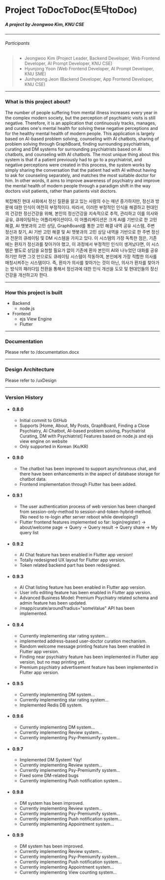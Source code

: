 # Project ToDocToDoc(토닥toDoc)

##### A project by Jeongwoo Kim, KNU CSE

---
###### Participants
> - Jeongwoo Kim (Project Leader, Backend Developer, Web Frontend Developer, AI Prompt Developer, KNU CSE)
> - Hyunjong Yoon (Web Frontend Developer, AI Prompt Developer, KNU SME)
> - Junhyeong Jeon (Backend Developer, App Frontend Developer, KNU CSE)

---
### What is this project about?

The number of people suffering from mental illness increases every year in the complex modern society, but the perception of psychiatric visits is still negative. Therefore, it is an application that continuously tracks, manages, and curates one's mental health for solving these negative perceptions and for the healthy mental health of modern people. This application is largely based on AI-based problem solving, counseling with AI chatbots, sharing of problem solving through GraphBoard, finding surrounding psychiatrists, curating and DM systems for surrounding psychiatrists based on AI chatbots, and counseling with AI chatbots. The most unique thing about this system is that if a patient previously had to go to a psychiatrist, and negative perceptions were created in this process, the system works by simply sharing the conversation that the patient had with AI without having to ask for counseling separately, and matches the most suitable doctor for him. In other words, it aims to improve awareness of psychiatry and improve the mental health of modern people through a paradigm shift in the way doctors visit patients, rather than patients visit doctors.

복잡해진 현대 사회에서 정신 질환을 앓고 있는 사람의 수는 매년 증가하지만, 정신과 방문에 대한 인식이 여전히 부정적이다. 따라서, 이러한 부정적인 인식을 해결하고 현대인의 건강한 정신건강을 위해, 본인의 정신건강을 지속적으로 추적, 관리하고 이를 의사와 공유, 큐레이팅하는 어플리케이션이다. 이 어플리케이션은 크게 AI를 기반으로 한 고민 해결, AI 챗봇과의 고민 상담, GraphBoard를 통한 고민 해결 내역 공유 시스템, 주변 정신과 찾기, AI 기반 고민 해결 및 AI 챗봇과의 고민 상담 내역을 기반으로 한 주변 정신과 전문의 큐레이팅 및 DM 시스템을 가지고 있다. 이 시스템의 가장 독특한 점은, 기존에는 환자가 정신과를 찾아가야 했고, 이 과정에서 부정적인 인식이 생겨났다면, 이 시스템은 별도로 상담을 요청할 필요가 없이 기존에 환자 본인이 AI와 나누었던 대화를 공유하기만 하면 그것 만으로도 큐레이팅 시스템이 작동하여, 본인에게 가장 적합한 의사를 매칭시켜주는 시스템이다. 즉, 환자가 의사를 찾아가는 것이 아닌, 의사가 환자를 찾아가는 방식의 패러다임 전환을 통해서 정신과에 대한 인식 개선을 도모 및 현대인들의 정신 건강을 개선하고자 한다.

---
### How this project is built
* Backend
    - node.js
* Frontend
    -  ejs View Engine
    -  Flutter
---
### Documentation

Please refer to /documentation.docx

---
### Design Architecture

Please refer to /uxDesign

---
### Version History

* #### 0.8.0
    * Initial commit to GitHub
    * Supports [Home, About, My Posts, GraphBoard, Finding a Close Psychiatry, AI Chatbot, AI-based problem solving, Psychiatrist Curating, DM with Psychiatrist] Features based on node.js and ejs view engine on website
    * Only supported in Korean (Ko/KR)
  
* #### 0.9.0
    * The chatbot has been improved to support asynchronous chat, and there have been enhancements in the aspect of database storage for chatbot data.
    * Frontend implementation through Flutter has been added.

* #### 0.9.1
    * The user authentication process of web version has been changed from session-only-method to session-and-token-hybrid-method. (No need to re-login after server reboot while developing!)
    * Flutter frontend features implemented so far: login(register) -> about/welcome page -> Query -> Query result -> Query share -> My query list

* #### 0.9.2
    * AI Chat feature has been enabled in Flutter app version!
    * Totally redesigned UX layout for Flutter app version.
    * Token related backend part has been redesigned.

* #### 0.9.3
    * AI Chat listing feature has been enabled in Flutter app version.
    * User info editing feature has been enabled in Flutter app version.
    * Advanced Business Model: Premium Psychiatry related schema and admin feature has been updated.
    * /mapp/curate/around?radius="someValue" API has been implemented.

* #### 0.9.4
    * Currently implementing star rating system...
    * implemented address-based user-doctor curation mechanism.
    * Random welcome message printing feature has been enabled in Flutter app version.
    * Finding near psychiatry feature has been implemented in Flutter app version, but no map printing yet.
    * Premium psychiatry advertisement feature has been implemented in Flutter app version.

* #### 0.9.5
    * Currently implementing DM system...
    * Currently implementing star rating system...
    * Implemented Redis DB system.

* #### 0.9.6
    * Currently implementing DM system...
    * Currently implementing Review system...
    * Currently implementing Psy-Premiumify system...

* #### 0.9.7
    * Implemented DM System! Yay!
    * Currently implementing Review system...
    * Currently implementing Psy-Premiumify system...
    * Fixed some DM-related bugs
    * Currently implementing Push notification system...

* #### 0.9.8
    * DM system has been improved.
    * Currently implementing Review system...
    * Currently implementing Psy-Premiumify system...
    * Currently implementing Push notification system...
    * Currently implementing Appointment system...

* #### 0.9.9
    * DM system has been improved.
    * Currently implementing Review system...
    * Currently implementing Psy-Premiumify system...
    * Currently implementing Push notification system...
    * Currently implementing Appointment system...
    * Currently implementing View counting system...